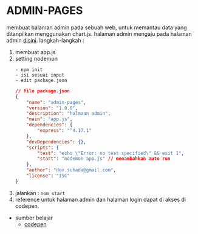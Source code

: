 # ADMIN-PAGES

membuat halaman admin pada sebuah web, untuk memantau data yang ditanpilkan menggunakan chart.js. halaman admin mengaju pada halaman admin [disini](gamalogic.com).
langkah-langkah :
1. membuat app.js
2. setting nodemon
    ```
    - npm init
    - isi sesuai input
    - edit package.json
    ```
    ```json
    // file package.json
    {
        "name": "admin-pages",
        "version": "1.0.0",
        "description": "halmaan admin",
        "main": "app.js",
        "dependencies": {
            "express": "^4.17.1"
        },
        "devDependencies": {},
        "scripts": {
            "test": "echo \"Error: no test specified\" && exit 1",
            "start": "nodemon app.js" // menambahkan auto run
        },
        "author": "dev.suhada@gmail.com",
        "license": "ISC"
    }
    ```
3. jalankan : `nom start`
4. reference untuk halaman admin dan halaman login dapat di akses di codepen.


- sumber belajar
    - [codepen](https://codepen.io/sadlerj/pen/bgqpaR)
